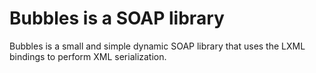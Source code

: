Bubbles is a SOAP library
=========================

Bubbles is a small and simple dynamic SOAP library that uses the LXML
bindings to perform XML serialization.

